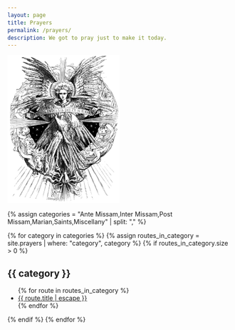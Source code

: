 ```yaml
---
layout: page
title: Prayers
permalink: /prayers/
description: We got to pray just to make it today.
---
```

<p><img src="/assets/images/angel-song-of-bethlehem.png" alt="Angel from the Song of Bethlehem" style="width: 50%;">

{% assign categories = "Ante Missam,Inter Missam,Post Missam,Marian,Saints,Miscellany" | split: "," %}

{% for category in categories %}
  {% assign routes_in_category = site.prayers | where: "category", category %}
  {% if routes_in_category.size > 0 %}
<h2>{{ category }}</h2>
<ul class="more-space">
    {% for route in routes_in_category %}
  <li><a class="route-link" href="{{ route.url | relative_url }}">{{ route.title | escape }}</a></li>
    {% endfor %}
</ul>
  {% endif %}
{% endfor %}